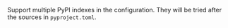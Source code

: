 Support multiple PyPI indexes in the configuration. They will be tried after the sources in `pyproject.toml`.

